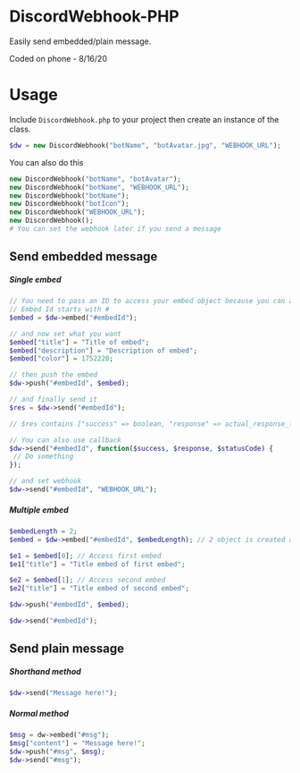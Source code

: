 # DiscordWebhook-PHP
Easily send embedded/plain message.

Coded on phone - 8/16/20

# Usage
Include `DiscordWebhook.php` to your project then 
create an instance of the class.
```php
$dw = new DiscordWebhook("botName", "botAvatar.jpg", "WEBHOOK_URL");
```
You can also do this
```php
new DiscordWebhook("botName", "botAvatar");
new DiscordWebhook("botName", "WEBHOOK_URL");
new DiscordWebhook("botName");
new DiscordWebhook("botIcon");
new DiscordWebhook("WEBHOOK_URL");
new DiscordWebhook();
# You can set the webhook later if you send a message
```

## Send embedded message 

##### Single embed
```php
// You need to pass an ID to access your embed object because you can also create more embed object.
// Embed Id starts with #
$embed = $dw->embed("#embedId");

// and now set what you want
$embed["title"] = "Title of embed";
$embed["description"] = "Description of embed";
$embed["color"] = 1752220;

// then push the embed
$dw->push("#embedId", $embed);

// and finally send it
$res = $dw->send("#embedId");

// $res contains ["success" => boolean, "response" => actual_response_from_discord, "statusCode" => 200]

// You can also use callback
$dw->send("#embedId", function($success, $response, $statusCode) {
 // Do something
});

// and set webhook
$dw->send("#embedId", "WEBHOOK_URL");
```

##### Multiple embed
```php
$embedLength = 2; 
$embed = $dw->embed("#embedId", $embedLength); // 2 object is created and returned

$e1 = $embed[0]; // Access first embed
$e1["title"] = "Title embed of first embed";

$e2 = $embed[1]; // Access second embed
$e2["title"] = "Title embed of second embed";

$dw->push("#embedId", $embed);

$dw->send("#embedId");
```

## Send plain message

##### Shorthand method
```php
$dw->send("Message here!");
```

##### Normal method
```php
$msg = dw->embed("#msg");
$msg["content"] = "Message here!";
$dw->push("#msg", $msg);
$dw->send("#msg");
```
